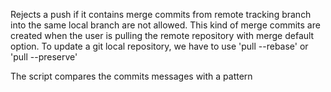 Rejects a push if it contains merge commits from remote tracking branch 
into the same local branch are not allowed.
This kind of merge commits are created when the user is pulling 
the remote repository with merge default option. To update a git local repository,
we have to use 'pull --rebase' or 'pull --preserve'

The script compares the commits messages with a pattern

